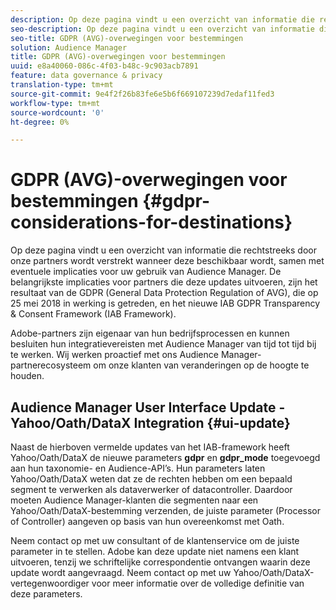 ```yaml
---
description: Op deze pagina vindt u een overzicht van informatie die rechtstreeks door onze partners wordt verstrekt wanneer deze beschikbaar wordt, samen met eventuele implicaties voor uw gebruik van Audience Manager. De belangrijkste implicaties voor partners die deze updates uitvoeren, zijn het resultaat van de GDPR (General Data Protection Regulation of AVG), die op 25 mei 2018 in werking is getreden, en het nieuwe IAB GDPR Transparency & Consent Framework (IAB Framework).
seo-description: Op deze pagina vindt u een overzicht van informatie die rechtstreeks door onze partners wordt verstrekt wanneer deze beschikbaar wordt, samen met eventuele implicaties voor uw gebruik van Audience Manager. De belangrijkste implicaties voor partners die deze updates uitvoeren, zijn het resultaat van de GDPR (General Data Protection Regulation of AVG), die op 25 mei 2018 in werking is getreden, en het nieuwe IAB GDPR Transparency & Consent Framework (IAB Framework).
seo-title: GDPR (AVG)-overwegingen voor bestemmingen
solution: Audience Manager
title: GDPR (AVG)-overwegingen voor bestemmingen
uuid: e8a40060-086c-4f03-b48c-9c903acb7891
feature: data governance & privacy
translation-type: tm+mt
source-git-commit: 9e4f2f26b83fe6e5b6f669107239d7edaf11fed3
workflow-type: tm+mt
source-wordcount: '0'
ht-degree: 0%

---
```



# GDPR (AVG)-overwegingen voor bestemmingen {#gdpr-considerations-for-destinations}

Op deze pagina vindt u een overzicht van informatie die rechtstreeks door onze partners wordt verstrekt wanneer deze beschikbaar wordt, samen met eventuele implicaties voor uw gebruik van Audience Manager. De belangrijkste implicaties voor partners die deze updates uitvoeren, zijn het resultaat van de GDPR (General Data Protection Regulation of AVG), die op 25 mei 2018 in werking is getreden, en het nieuwe IAB GDPR Transparency &amp; Consent Framework (IAB Framework).

Adobe-partners zijn eigenaar van hun bedrijfsprocessen en kunnen besluiten hun integratievereisten met Audience Manager van tijd tot tijd bij te werken. Wij werken proactief met ons Audience Manager-partnerecosysteem om onze klanten van veranderingen op de hoogte te houden.

<!-- ## Audience Manager Partner Updates - ID Syncs {#partner-updates-id-syncs}

Some partners, as listed in the table below, have changed their integration requirements with Audience Manager to include support based on the IAB Framework, in order to comply with GDPR standards.

<table id="table_335A470D4F10434E9CF587089FB54B0C"> 
 <thead> 
  <tr> 
   <th colname="col1" class="entry"> <p>Partner Name </p> </th> 
   <th colname="col2" class="entry"> <p>Expected Impact </p> </th> 
   <th colname="col3" class="entry"> <p>Status of the change </p> </th> 
  </tr>
 </thead>
 <tbody> 
  <tr> 
   <td colname="col1"> <p>Yahoo/Oath/DataX </p> </td> 
   <td colname="col2"> <p>ID syncs for users in the European Union are dropped by the partner </p> </td> 
   <td colname="col3"> <p>Live since May 22nd 2018 </p> </td> 
  </tr> 
  <tr> 
   <td colname="col1"> <p>Trade Desk </p> </td> 
   <td colname="col2"> <p>ID syncs for users in the European Union are dropped by the partner </p> </td> 
   <td colname="col3"> <p>Not live yet </p> </td> 
  </tr> 
  <tr> 
   <td colname="col1"> <p>Rubicon </p> </td> 
   <td colname="col2"> <p>ID syncs for users in the European Union are dropped by the partner </p> </td> 
   <td colname="col3"> <p>Not live yet </p> </td> 
  </tr> 
  <tr> 
   <td colname="col1"> <p>LiveRamp </p> </td> 
   <td colname="col2"> <p>ID syncs for users in the European Union are dropped by the partner </p> </td> 
   <td colname="col3"> <p>Not live yet </p> </td> 
  </tr> 
 </tbody> 
</table> -->

## Audience Manager User Interface Update - Yahoo/Oath/DataX Integration {#ui-update}

Naast de hierboven vermelde updates van het IAB-framework heeft Yahoo/Oath/DataX de nieuwe parameters **gdpr** en **gdpr_mode** toegevoegd aan hun taxonomie- en Audience-API’s. Hun parameters laten Yahoo/Oath/DataX weten dat ze de rechten hebben om een bepaald segment te verwerken als dataverwerker of datacontroller. Daardoor moeten Audience Manager-klanten die segmenten naar een Yahoo/Oath/DataX-bestemming verzenden, de juiste parameter (Processor of Controller) aangeven op basis van hun overeenkomst met Oath.

Neem contact op met uw consultant of de klantenservice om de juiste parameter in te stellen. Adobe kan deze update niet namens een klant uitvoeren, tenzij we schriftelijke correspondentie ontvangen waarin deze update wordt aangevraagd. Neem contact op met uw Yahoo/Oath/DataX-vertegenwoordiger voor meer informatie over de volledige definitie van deze parameters.
